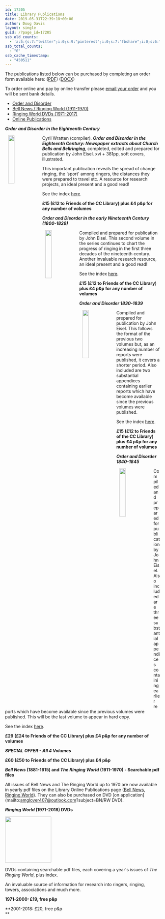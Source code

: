 ```yaml
---
id: 17205
title: Library Publications
date: 2019-05-31T22:39:18+00:00
author: Doug Davis
layout: single
guid: /?page_id=17205
ssb_old_counts:
  - 'a:5:{s:7:"twitter";i:0;s:9:"pinterest";i:0;s:7:"fbshare";i:0;s:6:"reddit";i:0;s:6:"tumblr";N;}'
ssb_total_counts:
  - "0"
ssb_cache_timestamp:
  - "450511"
---
```

The publications listed below can be purchased by completing an order form available here: (<a href="https://cccbr.org.uk/wp-content/uploads/2020/05/Central-Council-Library-Publications-2020-v2.pdf" target="_blank" rel="noopener noreferrer">PDF</a>) ([DOCX](https://cccbr.org.uk/wp-content/uploads/2020/05/Central-Council-Library-Publications-2020-v2.docx))

To order online and pay by online transfer please [email your order](mailto:amglover407@outlook.com) and you will be sent bank details.

  * [Order and Disorder](#od)
  * [Bell News / Ringing World (1911-1970)](#br)
  * [Ringing World DVDs (1971-2017)](#rw)
  * [Online Publications](https://archive./services/library/online-publications/)

_**Order and Disorder in the Eighteenth Century**_

<img src="http://cccbr.org.uk/wp-content/uploads/2016/03/odec.jpg" width="20%" align="left" hspace="10" /> 

Cyril Wratten (compiler). **_Order and Disorder in the Eighteenth Century: Newspaper extracts about Church Bells and Bellringing_**, completed, edited and prepared for publication by John Eisel. xvi + 381pp, soft covers, illustrated.

This important publication reveals the spread of change ringing, the &#8216;sport&apos; among ringers, the distances they were prepared to travel etc. A resource for research projects, an ideal present and a good read!

See the index <a href="https://cccbr.org.uk/wp-content/uploads/2019/05/od1indx.pdf" target="_blank" rel="noopener noreferrer">here</a>.

**£15 (£12 to Friends of the CC Library) plus £4 p&p for any number of volumes**

_**Order and Disorder in the early Nineteenth Century (1800-1829)**_

<img src="https://archive.cccbr.org.uk/wp-content/uploads/2018/07/od2_x.jpg" width="20%" align="left" hspace="10" /> 

Compiled and prepared for publication by John Eisel. This second volume in the series continues to chart the progress of ringing in the first three decades of the nineteenth century. Another invaluable research resource, an ideal present and a good read!

See the index <a href="https://cccbr.org.uk/wp-content/uploads/2019/05/od2indx.pdf" target="_blank" rel="noopener noreferrer">here</a>.

**£15 (£12 to Friends of the CC Library) plus £4 p&p for any number of volumes**

**_Order and Disorder 1830-1839_**

<img src="https://archive.cccbr.org.uk/wp-content/uploads/2018/07/od3_x.jpg" width="20%" align="left" hspace="10" /> 

Compiled and prepared for publication by John Eisel. This follows the format of the previous two volumes but, as an increasing number of reports were published, it covers a shorter period. Also included are two substantial appendices containing earlier reports which have become available since the previous volumes were published.

See the index <a href="https://cccbr.org.uk/wp-content/uploads/2019/05/od3indx.pdf" target="_blank" rel="noopener noreferrer">here</a>.

**£15 (£12 to Friends of the CC Library) plus £4 p&p for any number of volumes**

**_Order and Disorder 1840-1845_**

<img src="https://archive.cccbr.org.uk/wp-content/uploads/2018/07/od4_x.jpg" width="20%" align="left" hspace="10" /> 

Compiled and prepared for publication by John Eisel. Also included are three substantial appendices containing earlier reports which have become available since the previous volumes were published. This will be the last volume to appear in hard copy.

See the index <a href="https://cccbr.org.uk/wp-content/uploads/2019/05/od4indx.pdf" target="_blank" rel="noopener noreferrer">here</a>.

**£29 (£24 to Friends of the CC Library) plus £4 p&p for any number of volumes**

**_SPECIAL OFFER - All 4 Volumes_**

**£60 (£50 to Friends of the CC Library) plus £4 p&p**

**_Bell News_ (1881-1915) and _The Ringing World_ (1911-1970) - Searchable pdf files**

All issues of Bell News and The Ringing World up to 1970 are now available in yearly pdf files on the Library Online Publications page ([Bell News](https://archive./services/library/online-publications/#bn), [Ringing World](https://archive./services/library/online-publications/#rw)). They can also be purchased on DVD [on application](mailto:amglover407@outlook.com?subject=BN/RW DVD).

**_Ringing World_ (1971-2018) DVDs**

<img loading="lazy" src="https://cccbr.org.uk/wp-content/uploads/2020/11/RW-1971-2000-150x150.jpg" alt="" width="150" height="150" /> 

DVDs containing searchable pdf files, each covering a year&apos;s issues of _The Ringing World_, plus index.

An invaluable source of information for research into ringers, ringing, towers, associations and much more.

**1971-2000: £19, free p&p**

**2001-2018: £20, free p&p  
**
